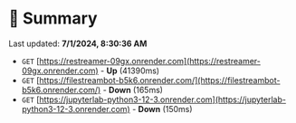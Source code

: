 # 📖 Summary
Last updated: **7/1/2024, 8:30:36 AM**

- `GET` [https://restreamer-09gx.onrender.com](https://restreamer-09gx.onrender.com) - **Up** (41390ms)
- `GET` [https://filestreambot-b5k6.onrender.com/](https://filestreambot-b5k6.onrender.com/) - **Down** (165ms)
- `GET` [https://jupyterlab-python3-12-3.onrender.com](https://jupyterlab-python3-12-3.onrender.com) - **Down** (150ms)
